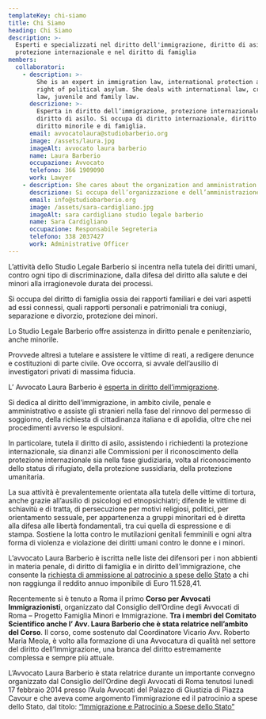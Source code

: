 ```yaml
---
templateKey: chi-siamo
title: Chi Siamo
heading: Chi Siamo
description: >-
  Esperti e specializzati nel diritto dell'immigrazione, diritto di asilo,
  protezione internazionale e nel diritto di famiglia
members:
  collaboratori:
    - description: >-
        She is an expert in immigration law, international protection and the
        right of political asylum. She deals with international law, criminal
        law, juvenile and family law.
      descrizione: >-
        Esperta in diritto dell’immigrazione, protezione internazionale e
        diritto di asilo. Si occupa di diritto internazionale, diritto penale,
        diritto minorile e di famiglia.
      email: avvocatolaura@studiobarberio.org
      image: /assets/laura.jpg
      imageAlt: avvocato laura barberio
      name: Laura Barberio
      occupazione: Avvocato
      telefono: 366 1909090
      work: Lawyer
    - description: She cares about the organization and amministration of our offices.
      descrizione: Si occupa dell’organizzazione e dell’amministrazione dello studio.
      email: info@studiobarberio.org
      image: /assets/sara-cardigliano.jpg
      imageAlt: sara cardigliano studio legale barberio
      name: Sara Cardigliano
      occupazione: Responsabile Segreteria
      telefono: 338 2037427
      work: Administrative Officer
---
```

L’attività dello Studio Legale Barberio si incentra nella tutela dei diritti umani, contro ogni tipo di discriminazione, dalla difesa del diritto alla salute e dei minori alla irragionevole durata dei processi.

Si occupa del diritto di famiglia ossia dei rapporti familiari e dei vari aspetti ad essi connessi, quali rapporti personali e patrimoniali tra coniugi, separazione e divorzio, protezione dei minori.

Lo Studio Legale Barberio offre assistenza in diritto penale e penitenziario, anche minorile.


Provvede altresì a tutelare e assistere le vittime di reati, a redigere denunce e costituzioni di parte civile. Ove occorra, si avvale dell’ausilio di investigatori privati di massima fiducia.

L’ Avvocato Laura Barberio è [esperta in diritto dell’immigrazione](/assets/esperto-in_barberio.pdf).

Si dedica al diritto dell’immigrazione, in ambito civile, penale e amministrativo e assiste gli stranieri nella fase del rinnovo del permesso di soggiorno, della richiesta di cittadinanza italiana e di apolidia, oltre che nei procedimenti avverso le espulsioni.

In particolare, tutela il diritto di asilo, assistendo i richiedenti la protezione internazionale, sia dinanzi alle Commissioni per il riconoscimento della protezione internazionale sia nella fase giudiziaria, volta al riconoscimento dello status di rifugiato, della protezione sussidiaria, della protezione umanitaria.

La sua attività è prevalentemente orientata alla tutela delle vittime di tortura, anche grazie all’ausilio di psicologi ed etnopsichiatri; difende le vittime di schiavitù e di tratta, di persecuzione per motivi religiosi, politici, per orientamento sessuale, per appartenenza a gruppi minoritari ed è diretta alla difesa alle libertà fondamentali, tra cui quella di espressione e di stampa. Sostiene la lotta contro le mutilazioni genitali femminili e ogni altra forma di violenza e violazione dei diritti umani contro le donne e i minori.

L’avvocato Laura Barberio è iscritta nelle liste dei difensori per i non abbienti in materia penale, di diritto di famiglia e in diritto dell’immigrazione, che consente la [richiesta di ammissione al patrocinio a spese dello Stato](http://www.giustizia.it/giustizia/it/mg_3_7_2.wp) a chi non raggiunga il reddito annuo imponibile di Euro 11.528,41.

Recentemente si è tenuto a Roma il primo **Corso per Avvocati Immigrazionisti**, organizzato dal Consiglio dell’Ordine degli Avvocati di Roma – Progetto Famiglia Minori e Immigrazione. **Tra i membri del Comitato Scientifico anche l’ Avv. Laura Barberio che è stata relatrice nell’ambito del Corso**. Il corso, come sostenuto dal Coordinatore Vicario Avv. Roberto Maria Meola, è volto alla formazione di una Avvocatura di qualità nel settore del diritto dell’Immigrazione, una branca del diritto estremamente complessa e sempre più attuale.

L’Avvocato Laura Barberio è stata relatrice durante un importante convegno organizzato dal Consiglio dell’Ordine degli Avvocati di Roma tenutosi lunedì 17 febbraio 2014 presso l’Aula Avvocati del Palazzo di Giustizia di Piazza Cavour e che aveva come argomento l’immigrazione ed il patrocinio a spese dello Stato, dal titolo: [“Immigrazione e Patrocinio a Spese dello Stato”](http://www.ordineavvocatiroma.it/Documenti/20-2014.pdf)

